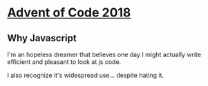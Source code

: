 # [Advent of Code 2018](https://adventofcode.com/2018)

## Why Javascript

I'm an hopeless dreamer that believes one day I might actually write efficient and pleasant to look at js code.

I also recognize it's widespread use... despite hating it.
